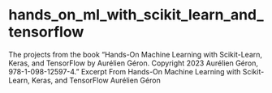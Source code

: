 # hands_on_ml_with_scikit_learn_and_tensorflow
The projects from the book “Hands-On Machine Learning with Scikit-Learn, Keras, and TensorFlow by Aurélien Géron. Copyright 2023 Aurélien Géron, 978-1-098-12597-4.”  Excerpt From Hands-On Machine Learning with Scikit-Learn, Keras, and TensorFlow Aurélien Géron 
